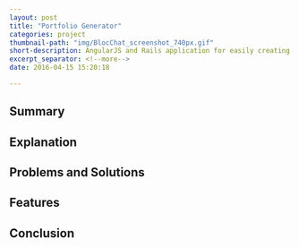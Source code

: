 ```yaml
---
layout: post
title: "Portfolio Generator"
categories: project
thumbnail-path: "img/BlocChat_screenshot_740px.gif"
short-description: AngularJS and Rails application for easily creating a technical portfolio to be hosted on the site.
excerpt_separator: <!--more-->
date: 2016-04-15 15:20:18

---
```

## Summary

<!--more-->
## Explanation


## Problems and Solutions


## Features


## Conclusion

